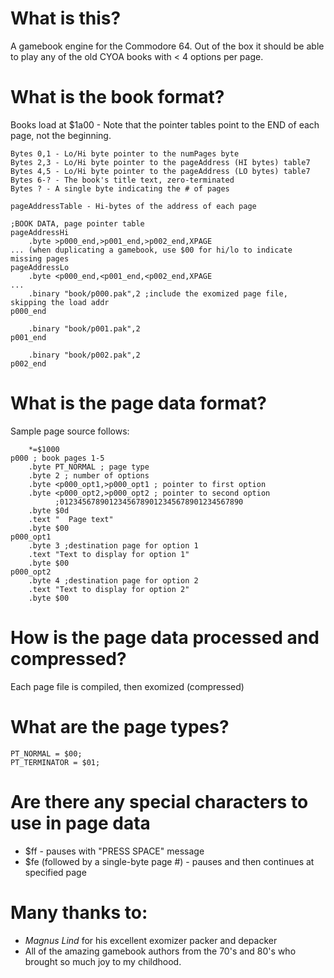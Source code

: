 # What is this? 
A gamebook engine for the Commodore 64.  Out of the box it should be able to play any of the old CYOA books with < 4 options per page.

# What is the book format? 
Books load at $1a00 - Note that the pointer tables point to the END of each page, not the beginning.
```
Bytes 0,1 - Lo/Hi byte pointer to the numPages byte
Bytes 2,3 - Lo/Hi byte pointer to the pageAddress (HI bytes) table7
Bytes 4,5 - Lo/Hi byte pointer to the pageAddress (LO bytes) table7
Bytes 6-? - The book's title text, zero-terminated
Bytes ? - A single byte indicating the # of pages

pageAddressTable - Hi-bytes of the address of each page

;BOOK DATA, page pointer table
pageAddressHi
    .byte >p000_end,>p001_end,>p002_end,XPAGE
... (when duplicating a gamebook, use $00 for hi/lo to indicate missing pages
pageAddressLo
    .byte <p000_end,<p001_end,<p002_end,XPAGE
...
    .binary "book/p000.pak",2 ;include the exomized page file, skipping the load addr
p000_end

    .binary "book/p001.pak",2
p001_end
    
    .binary "book/p002.pak",2
p002_end
```
# What is the page data format?
Sample page source follows:

```
    *=$1000
p000 ; book pages 1-5
    .byte PT_NORMAL ; page type
    .byte 2 ; number of options
    .byte <p000_opt1,>p000_opt1 ; pointer to first option    
    .byte <p000_opt2,>p000_opt2 ; pointer to second option
          ;01234567890123456789012345678901234567890
    .byte $0d
    .text "  Page text"
    .byte $00
p000_opt1
    .byte 3 ;destination page for option 1
    .text "Text to display for option 1"
    .byte $00
p000_opt2
    .byte 4 ;destination page for option 2
    .text "Text to display for option 2"
    .byte $00
```
# How is the page data processed and compressed?
Each page file is compiled, then exomized (compressed)

# What are the page types?
```
PT_NORMAL = $00;
PT_TERMINATOR = $01;
```

# Are there any special characters to use in page data 
* $ff - pauses with "PRESS SPACE" message
* $fe (followed by a single-byte page #) - pauses and then continues at specified page

# Many thanks to: 
* _Magnus Lind_ for his excellent exomizer packer and depacker
* All of the amazing gamebook authors from the 70's and 80's who brought so much joy to my childhood.


